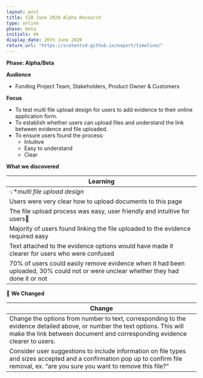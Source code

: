 ```yaml
---
layout: post
title: SIB June 2020 Alpha Research
type: online
phase: beta
initials: mk
display_date: 26th June 2020
return_url: "https://scotentsd.github.io/export/timeline/"
---
```


**Phase: Alpha/Beta**

**Audience**
- Funding Project Team, Stakeholders, Product Owner & Customers

**Focus**
- To test multi file upload design for users to add evidence to their online application form.
- To establish whether users can upload files and understand the link between evidence and file uploaded.
- To ensure users found the process:
   - Intuitive
   - Easy to understand
   - Clear

**What we discovered**

| Learning
| ---
| 💡**multi file upload design*
| Users were very clear how to upload documents to this page
| The file upload process was easy, user friendly and intuitive for users
| Majority of users found linking the file uploaded to the evidence required easy
| Text attached to the evidence options would have made it clearer for users who were confused
| 70% of users could easily remove evidence when it had been uploaded, 30% could not or were unclear whether they had done it or not

🧰 **We Changed**  

| Change
| ---
| Change the options from number to text, corresponding to the evidence detailed above, or number the text options. This will make the link between document and corresponding evidence clearer to users.
| Consider user suggestions to include information on file types and sizes accepted and a confirmation pop up to confirm file removal, ex. “are you sure you want to remove this file?”

<!--more-->
